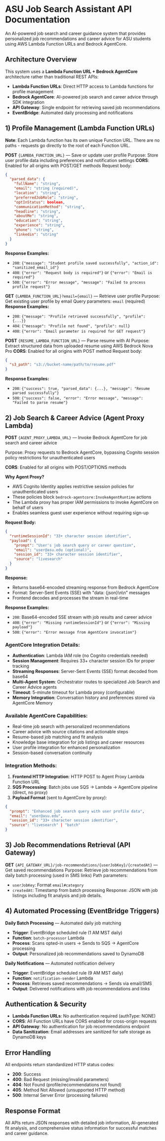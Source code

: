 # ASU Job Search Assistant API Documentation

An AI-powered job search and career guidance system that provides personalized job recommendations and career advice for ASU students using AWS Lambda Function URLs and Bedrock AgentCore.

## Architecture Overview

This system uses a **Lambda Function URL + Bedrock AgentCore** architecture rather than traditional REST APIs:
- **Lambda Function URLs**: Direct HTTP access to Lambda functions for profile management
- **Bedrock AgentCore**: AI-powered job search and career advice through SDK integration
- **API Gateway**: Single endpoint for retrieving saved job recommendations
- **EventBridge**: Automated daily processing and notifications

## 1) Profile Management (Lambda Function URLs)

**Note**: Each Lambda function has its own unique Function URL. There are no paths - requests go directly to the root of each Function URL.

**POST** `{LAMBDA_FUNCTION_URL}` — Save or update user profile
Purpose: Store user profile data including preferences and notification settings
**CORS**: Enabled for all origins with POST/GET methods
Request body:
```json
{
  "parsed_data": {
    "fullName": "string",
    "email": "string (required)",
    "location": "string",
    "preferredJobRole": "string",
    "optInStatus": boolean,
    "communicationMethod": "string",
    "headline": "string",
    "aboutMe": "string",
    "education": "string",
    "experience": "string",
    "phone": "string",
    "linkedin": "string"
  }
}
```
**Response Examples:**
- `200`: `{"message": "Student profile saved successfully", "action_id": "sanitized_email_id"}`
- `400`: `{"error": "Request body is required"}` or `{"error": "Email is required"}`
- `500`: `{"error": "Error message", "message": "Failed to process profile request"}`

**GET** `{LAMBDA_FUNCTION_URL}?email={email}` — Retrieve user profile
Purpose: Get existing user profile by email
Query parameters: `email` (required)
**Response Examples:**
- `200`: `{"message": "Profile retrieved successfully", "profile": {...}}`
- `404`: `{"message": "Profile not found", "profile": null}`
- `400`: `{"error": "Email parameter is required for GET request"}`

**POST** `{RESUME_LAMBDA_FUNCTION_URL}` — Parse resume with AI
Purpose: Extract structured data from uploaded resume using AWS Bedrock Nova Pro
**CORS**: Enabled for all origins with POST method
Request body:
```json
{
  "s3_path": "s3://bucket-name/path/to/resume.pdf"
}
```
**Response Examples:**
- `200`: `{"success": true, "parsed_data": {...}, "message": "Resume parsed successfully"}`
- `500`: `{"success": false, "error": "Error message", "message": "Failed to parse resume"}`

## 2) Job Search & Career Advice (Agent Proxy Lambda)

**POST** `{AGENT_PROXY_LAMBDA_URL}` — Invoke Bedrock AgentCore for job search and career advice

Purpose: Proxy requests to Bedrock AgentCore, bypassing Cognito session policy restrictions for unauthenticated users

**CORS**: Enabled for all origins with POST/OPTIONS methods

**Why Agent Proxy?**
- AWS Cognito Identity applies restrictive session policies for unauthenticated users
- These policies block `bedrock-agentcore:InvokeAgentRuntime` actions
- The Lambda proxy has proper IAM permissions to invoke AgentCore on behalf of users
- Enables seamless guest user experience without requiring sign-up

**Request Body:**
```json
{
  "runtimeSessionId": "33+ character session identifier",
  "payload": {
    "prompt": "User's job search query or career question",
    "email": "user@asu.edu (optional)",
    "session_id": "33+ character session identifier",
    "source": "livesearch"
  }
}
```

**Response:**
- Returns base64-encoded streaming response from Bedrock AgentCore
- Format: Server-Sent Events (SSE) with "data: {json}\n\n" messages
- Frontend decodes and processes the stream in real-time

**Response Examples:**
- `200`: Base64-encoded SSE stream with job results and career advice
- `400`: `{"error": "Missing runtimeSessionId"}` or `{"error": "Missing payload"}`
- `500`: `{"error": "Error message from AgentCore invocation"}`

### AgentCore Integration Details:
- **Authentication**: Lambda IAM role (no Cognito credentials needed)
- **Session Management**: Requires 33+ character session IDs for proper tracking
- **Streaming Responses**: Server-Sent Events (SSE) format decoded from base64
- **Multi-Agent System**: Orchestrator routes to specialized Job Search and Career Advice agents
- **Timeout**: 5-minute timeout for Lambda proxy (configurable)
- **Memory Integration**: Conversation history and preferences stored via AgentCore Memory

### Available AgentCore Capabilities:
- Real-time job search with personalized recommendations
- Career advice with source citations and actionable steps
- Resume-based job matching and fit analysis
- Knowledge base integration for job listings and career resources
- User profile integration for enhanced personalization
- Session-based conversation continuity

### Integration Methods:
1. **Frontend HTTP Integration**: HTTP POST to Agent Proxy Lambda Function URL
2. **SQS Processing**: Batch jobs use SQS → Lambda → AgentCore pipeline (direct, no proxy)
3. **Payload Format** (sent to AgentCore by proxy):
```json
{
  "prompt": "Enhanced job search query with user profile data",
  "email": "user@asu.edu",
  "session_id": "33+ character session identifier",
  "source": "livesearch" | "batch"
}
```

## 3) Job Recommendations Retrieval (API Gateway)

**GET** `{API_GATEWAY_URL}/job-recommendations/{userJobKey}/{createdAt}` — Get saved recommendations
Purpose: Retrieve job recommendations from daily batch processing (used in SMS links)
Path parameters:
- `userJobKey`: Format `email#category`
- `createdAt`: Timestamp from batch processing
Response: JSON with job listings including fit analysis and job details.

## 4) Automated Processing (EventBridge Triggers)

**Daily Batch Processing** — Automated daily job matching
- **Trigger**: EventBridge scheduled rule (1 AM MST daily)
- **Function**: `batch-processor` Lambda
- **Process**: Scans opted-in users → Sends to SQS → AgentCore processing
- **Output**: Personalized job recommendations saved to DynamoDB

**Daily Notifications** — Automated notification delivery
- **Trigger**: EventBridge scheduled rule (9 AM MST daily)
- **Function**: `notification-sender` Lambda
- **Process**: Retrieves saved recommendations → Sends via email/SMS
- **Output**: Delivered notifications with job recommendations and links

## Authentication & Security

- **Lambda Function URLs**: No authentication required (authType: NONE)
- **CORS**: All Function URLs have CORS enabled for cross-origin requests
- **API Gateway**: No authentication for job recommendations endpoint
- **Data Sanitization**: Email addresses are sanitized for safe storage as DynamoDB keys

## Error Handling

All endpoints return standardized HTTP status codes:
- **200**: Success
- **400**: Bad Request (missing/invalid parameters)
- **404**: Not Found (profile/recommendations not found)
- **405**: Method Not Allowed (unsupported HTTP method)
- **500**: Internal Server Error (processing failures)

## Response Format
All APIs return JSON responses with detailed job information, AI-generated fit analysis, and comprehensive status information for successful matches and career guidance.
